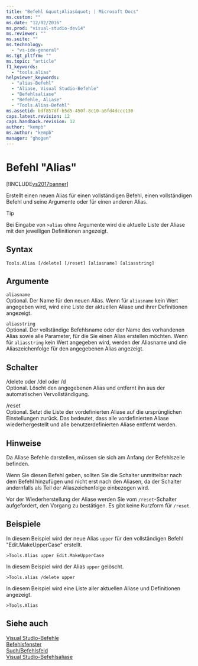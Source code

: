 ```yaml
---
title: "Befehl &quot;Alias&quot; | Microsoft Docs"
ms.custom: ""
ms.date: "12/02/2016"
ms.prod: "visual-studio-dev14"
ms.reviewer: ""
ms.suite: ""
ms.technology: 
  - "vs-ide-general"
ms.tgt_pltfrm: ""
ms.topic: "article"
f1_keywords: 
  - "tools.alias"
helpviewer_keywords: 
  - "alias-Befehl"
  - "Aliase, Visual Studio-Befehle"
  - "Befehlsaliase"
  - "Befehle, Aliase"
  - "Tools.Alias-Befehl"
ms.assetid: bdf857df-b5d5-450f-8c10-a6fd4dccc130
caps.latest.revision: 12
caps.handback.revision: 12
author: "kempb"
ms.author: "kempb"
manager: "ghogen"
---
```

# Befehl &quot;Alias&quot;
[!INCLUDE[vs2017banner](../../code-quality/includes/vs2017banner.md)]

Erstellt einen neuen Alias für einen vollständigen Befehl, einen vollständigen Befehl und seine Argumente oder für einen anderen Alias.  
  
> [!TIP]
>  Bei Eingabe von `>alias` ohne Argumente wird die aktuelle Liste der Aliase mit den jeweiligen Definitionen angezeigt.  
  
## Syntax  
  
```  
Tools.Alias [/delete] [/reset] [aliasname] [aliasstring]  
```  
  
## Argumente  
 `aliasname`  
 Optional.  Der Name für den neuen Alias.  Wenn für `aliasname` kein Wert angegeben wird, wird eine Liste der aktuellen Aliase und ihrer Definitionen angezeigt.  
  
 `aliasstring`  
 Optional.  Der vollständige Befehlsname oder der Name des vorhandenen Alias sowie alle Parameter, für die Sie einen Alias erstellen möchten.  Wenn für `aliasstring` kein Wert angegeben wird, werden der Aliasname und die Aliaszeichenfolge für den angegebenen Alias angezeigt.  
  
## Schalter  
 \/delete oder \/del oder \/d  
 Optional.  Löscht den angegebenen Alias und entfernt ihn aus der automatischen Vervollständigung.  
  
 \/reset  
 Optional.  Setzt die Liste der vordefinierten Aliase auf die ursprünglichen Einstellungen zurück.  Das bedeutet, dass alle vordefinierten Aliase wiederhergestellt und alle benutzerdefinierten Aliase entfernt werden.  
  
## Hinweise  
 Da Aliase Befehle darstellen, müssen sie sich am Anfang der Befehlszeile befinden.  
  
 Wenn Sie diesen Befehl geben, sollten Sie die Schalter unmittelbar nach dem Befehl hinzufügen und nicht erst nach den Aliasen, da der Schalter andernfalls als Teil der Aliaszeichenfolge einbezogen wird.  
  
 Vor der Wiederherstellung der Aliase werden Sie vom `/reset`\-Schalter aufgefordert, den Vorgang zu bestätigen.  Es gibt keine Kurzform für `/reset`.  
  
## Beispiele  
 In diesem Beispiel wird der neue Alias `upper` für den vollständigen Befehl "Edit.MakeUpperCase" erstellt.  
  
```  
>Tools.Alias upper Edit.MakeUpperCase  
```  
  
 In diesem Beispiel wird der Alias `upper` gelöscht.  
  
```  
>Tools.alias /delete upper  
```  
  
 In diesem Beispiel wird eine Liste aller aktuellen Aliase und Definitionen angezeigt.  
  
```  
>Tools.Alias  
```  
  
## Siehe auch  
 [Visual Studio\-Befehle](../../ide/reference/visual-studio-commands.md)   
 [Befehlsfenster](../../ide/reference/command-window.md)   
 [Such\/Befehlsfeld](../../ide/find-command-box.md)   
 [Visual Studio\-Befehlsaliase](../../ide/reference/visual-studio-command-aliases.md)